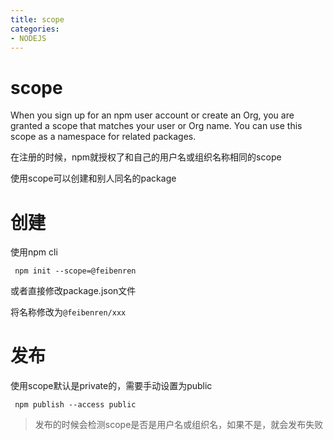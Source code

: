 ```yaml
---
title: scope
categories: 
- NODEJS
---
```

# scope

When you sign up for an npm user account or create an Org, you are granted a scope that matches your user or Org name. You can use this scope as a namespace for related packages.

在注册的时候，npm就授权了和自己的用户名或组织名称相同的scope

使用scope可以创建和别人同名的package

# 创建

使用npm cli
```
 npm init --scope=@feibenren
```
或者直接修改package.json文件

将名称修改为`@feibenren/xxx`

# 发布

使用scope默认是private的，需要手动设置为public
```
 npm publish --access public
```

> 发布的时候会检测scope是否是用户名或组织名，如果不是，就会发布失败